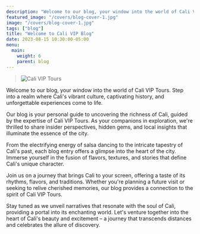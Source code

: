 ```yaml
---
description: "Welcome to our blog, your window into the world of Cali VIP Tours. Step into a realm where Cali's vibrant culture, captivating history, and unforgettable experiences come to life."
featured_image: "/covers/blog-cover-1.jpg"
image: "/covers/blog-cover-1.jpg"
tags: ["blog"]
title: "Welcome to Cali VIP Blog"
date: 2023-08-15 10:30:00-05:00
menu:
  main:
    weight: 6
    parent: blog
---
```


> ![Cali VIP Tours](/images/blog-1.jpg) 

Welcome to our blog, your window into the world of Cali VIP Tours. Step into a realm where Cali's vibrant culture, captivating history, and unforgettable experiences come to life.

Our blog is your personal guide to uncovering the richness of Cali, guided by the expertise of Cali VIP Tours. As your companions in exploration, we're thrilled to share insider perspectives, hidden gems, and local insights that illuminate the essence of the city.

From the electrifying energy of salsa dancing to the intricate tapestry of Cali's past, each blog entry offers a glimpse into the heart of the city. Immerse yourself in the fusion of flavors, textures, and stories that define Cali's unique character.

Join us on a journey that brings Cali to your screen, offering a taste of its rhythms, flavors, and traditions. Whether you're planning a future visit or seeking to relive cherished memories, our blog provides a connection to the spirit of Cali VIP Tours.

Stay tuned as we unveil narratives that resonate with the soul of Cali, providing a portal into its enchanting world. Let's venture together into the heart of Cali's beauty and excitement – a journey that transcends distances and celebrates the allure of discovery.
